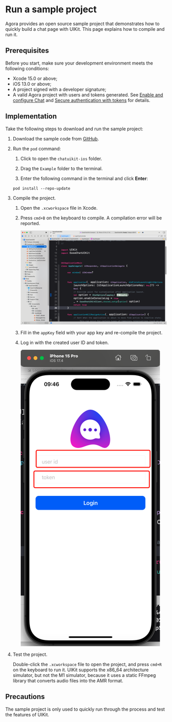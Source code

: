 # Run a sample project

Agora provides an open source sample project that demonstrates how to quickly build a chat page with UIKit. This page explains how to compile and run it. 

## Prerequisites

Before you start, make sure your development environment meets the following conditions:

- Xcode 15.0 or above;
- iOS 13.0 or above;
- A project signed with a developer signature;
- A valid Agora project with users and tokens generated. See [Enable and configure Chat](https://docs.agora.io/en/agora-chat/get-started/enable) and [Secure authentication with tokens](https://docs.agora.io/en/agora-chat/develop/authentication) for details. 

## Implementation

Take the following steps to download and run the sample project:

1. Download the sample code from [GitHub](https://github.com/AgoraIO-Usecase/AgoraChat-UIKit-ios/tree/SwiftUIKit).

1. Run the `pod` command:

   1. Click to open the `chatuikit-ios` folder.

   1. Drag the `Example` folder to the terminal.

   1. Enter the following command in the terminal and click **Enter**:

    ```
    pod install --repo-update
    ```
1. Compile the project.

   1. Open the `.xcworkspace` file in Xcode.

   2. Press `cmd+B` on the keyboard to compile. A compilation error will be reported.

        ![Compilation error](../../assets/images/buildError.png)

   3. Fill in the `appKey` field with your app key and re-compile the project.

   4. Log in with the created user ID and token. 

        ![Log in](../../assets/images/login.png)

2. Test the project.

    Double-click the `.xcworkspace` file to open the project, and press `cmd+R` on the keyboard to run it. UIKit supports the x86_64 architecture simulator, but not the M1 simulator, because it uses a static FFmpeg library that converts audio files into the AMR format.

## Precautions

The sample project is only used to quickly run through the process and test the features of UIKit.